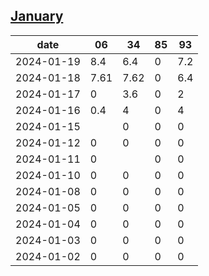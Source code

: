 ## [January](2024-01.csv)

| date | 06 | 34 | 85 | 93 |
| --- | --- | --- | --- | --- |
| 2024-01-19 | 8.4 | 6.4 | 0 | 7.2 |
| 2024-01-18 | 7.61 | 7.62 | 0 | 6.4 |
| 2024-01-17 | 0 | 3.6 | 0 | 2 |
| 2024-01-16 | 0.4 | 4 | 0 | 4 |
| 2024-01-15 |  | 0 | 0 | 0 |
| 2024-01-12 | 0 | 0 | 0 | 0 |
| 2024-01-11 | 0 |  | 0 | 0 |
| 2024-01-10 | 0 | 0 | 0 | 0 |
| 2024-01-08 | 0 | 0 | 0 | 0 |
| 2024-01-05 | 0 | 0 | 0 | 0 |
| 2024-01-04 | 0 | 0 | 0 | 0 |
| 2024-01-03 | 0 | 0 | 0 | 0 |
| 2024-01-02 | 0 | 0 | 0 | 0 |
